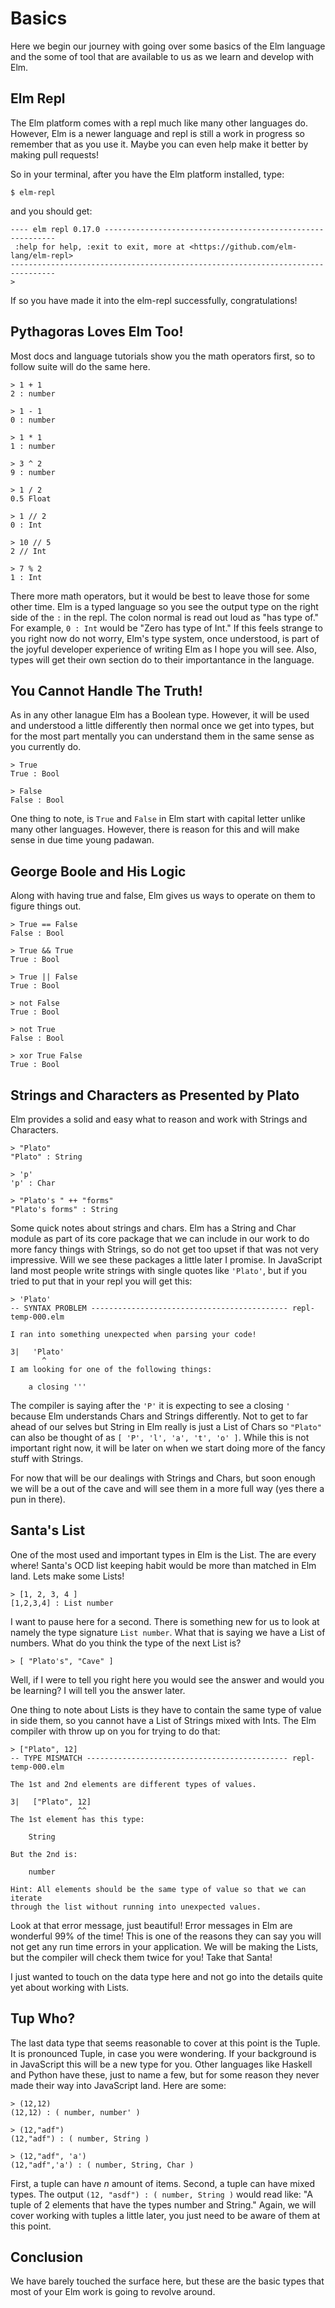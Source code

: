 # Basics

Here we begin our journey with going over some basics of the Elm language and the some of tool that are available to us as we learn and develop with Elm.

## Elm Repl

The Elm platform comes with a repl much like many other languages do. However, Elm is a newer language and repl is still a work in progress so remember that as you use it. Maybe you can even help make it better by making pull requests!

So in your terminal, after you have the Elm platform installed, type:

```
$ elm-repl
```

and you should get:

```
---- elm repl 0.17.0 -----------------------------------------------------------
 :help for help, :exit to exit, more at <https://github.com/elm-lang/elm-repl>
--------------------------------------------------------------------------------
>
```

If so you have made it into the elm-repl successfully, congratulations!

## Pythagoras Loves Elm Too!

Most docs and language tutorials show you the math operators first, so to follow suite will do the same here.

```
> 1 + 1
2 : number

> 1 - 1
0 : number

> 1 * 1
1 : number

> 3 ^ 2
9 : number

> 1 / 2
0.5 Float

> 1 // 2
0 : Int

> 10 // 5
2 // Int

> 7 % 2
1 : Int

```

There more math operators, but it would be best to leave those for some other time. Elm is a typed language so you see the output type on the right side of the `:` in the repl. The colon normal is read out loud as "has type of." For example, `0 : Int` would be "Zero has type of Int." If this feels strange to you right now do not worry, Elm's type system, once understood, is part of the joyful developer experience of writing Elm as I hope you will see. Also, types will get their own section do to their importantance in the language.



## You Cannot Handle The Truth!

As in any other lanague Elm has a Boolean type. However, it will be used and understood a little differently then normal once we get into types, but for the most part mentally you can understand them in the same sense as you currently do.

```
> True
True : Bool

> False
False : Bool

```

One thing to note, is `True` and `False` in Elm start with capital letter unlike many other languages. However, there is reason for this and will make sense in due time young padawan.

## George Boole and His Logic

Along with having true and false, Elm gives us ways to operate on them to figure things out.

```
> True == False
False : Bool

> True && True
True : Bool

> True || False
True : Bool

> not False
True : Bool

> not True
False : Bool

> xor True False
True : Bool

```

## Strings and Characters as Presented by Plato

Elm provides a solid and easy what to reason and work with Strings and Characters.

```
> "Plato"
"Plato" : String

> 'p'
'p' : Char

> "Plato's " ++ "forms"
"Plato's forms" : String

```

Some quick notes about strings and chars. Elm has a String and Char module as part of its core package that we can include in our work to do more fancy things with Strings, so do not get too upset if that was not very impressive. Will we see these packages a little later I promise. In JavaScript land most people write strings with single quotes like `'Plato'`, but if you tried to put that in your repl you will get this:

```
> 'Plato'
-- SYNTAX PROBLEM -------------------------------------------- repl-temp-000.elm

I ran into something unexpected when parsing your code!

3|   'Plato'
       ^
I am looking for one of the following things:

    a closing '''
```

The compiler is saying after the `'P'` it is expecting to see a closing `'` because Elm understands Chars and Strings differently. Not to get to far ahead of our selves but String in Elm really is just a List of Chars so `"Plato"` can also be thought of as `[ 'P', 'l', 'a', 't', 'o' ]`. While this is not important right now, it will be later on when we start doing more of the fancy stuff with Strings.

For now that will be our dealings with Strings and Chars, but soon enough we will be a out of the cave and will see them in a more full way (yes there a pun in there).


## Santa's List

One of the most used and important types in Elm is the List. The are every where! Santa's OCD list keeping habit would be more than matched in Elm land. Lets make some Lists!

```
> [1, 2, 3, 4 ]
[1,2,3,4] : List number

```

I want to pause here for a second. There is something new for us to look at namely the type signature `List number`. What that is saying we have a List of numbers. What do you think the type of the next List is?

```
> [ "Plato's", "Cave" ]

```

Well, if I were to tell you right here you would see the answer and would you be learning? I will tell you the answer later.

One thing to note about Lists is they have to contain the same type of value in side them, so you cannot have a List of Strings mixed with Ints. The Elm compiler with throw up on you for trying to do that:

```
> ["Plato", 12]
-- TYPE MISMATCH --------------------------------------------- repl-temp-000.elm

The 1st and 2nd elements are different types of values.

3|   ["Plato", 12]
               ^^
The 1st element has this type:

    String

But the 2nd is:

    number

Hint: All elements should be the same type of value so that we can iterate
through the list without running into unexpected values.

```

Look at that error message, just beautiful! Error messages in Elm are wonderful 99% of the time! This is one of the reasons they can say you will not get any run time errors in your application. We will be making the Lists, but the compiler will check them twice for you! Take that Santa!

I just wanted to touch on the data type here and not go into the details quite yet about working with Lists.


## Tup Who?

The last data type that seems reasonable to cover at this point is the Tuple. It is pronounced Tuple, in case you were wondering. If your background is in JavaScript this will be a new type for you. Other languages like Haskell and Python have these, just to name a few, but for some reason they never made their way into JavaScript land. Here are some:

```
> (12,12)
(12,12) : ( number, number' )

> (12,"adf")
(12,"adf") : ( number, String )

> (12,"adf", 'a')
(12,"adf",'a') : ( number, String, Char )

```

First, a tuple can have *n* amount of items. Second, a tuple can have mixed types. The output `(12, "asdf") : ( number, String )` would read like: "A tuple of 2 elements that have the types number and String." Again, we will cover working with tuples a little later, you just need to be aware of them at this point.


## Conclusion

We have barely touched the surface here, but these are the basic types that most of your Elm work is going to revolve around.



